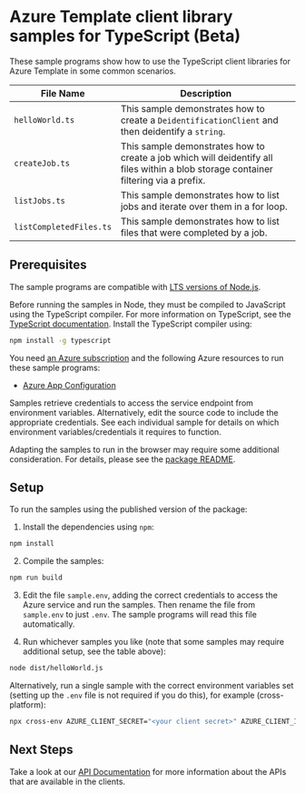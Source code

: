 # Azure Template client library samples for TypeScript (Beta)

These sample programs show how to use the TypeScript client libraries for Azure Template in some common scenarios.

| **File Name**          | **Description**                                                                                      |
|------------------------|------------------------------------------------------------------------------------------------------|
| `helloWorld.ts`        | This sample demonstrates how to create a `DeidentificationClient` and then deidentify a `string`.   |
| `createJob.ts`         | This sample demonstrates how to create a job which will deidentify all files within a blob storage container filtering via a prefix. |
| `listJobs.ts`          | This sample demonstrates how to list jobs and iterate over them in a for loop.                      |
| `listCompletedFiles.ts`| This sample demonstrates how to list files that were completed by a job.                            |

## Prerequisites

The sample programs are compatible with [LTS versions of Node.js](https://github.com/nodejs/release#release-schedule).

Before running the samples in Node, they must be compiled to JavaScript using the TypeScript compiler. For more information on TypeScript, see the [TypeScript documentation][typescript]. Install the TypeScript compiler using:

```bash
npm install -g typescript
```

You need [an Azure subscription][freesub] and the following Azure resources to run these sample programs:

- [Azure App Configuration][createinstance_azureappconfiguration]

Samples retrieve credentials to access the service endpoint from environment variables. Alternatively, edit the source code to include the appropriate credentials. See each individual sample for details on which environment variables/credentials it requires to function.

Adapting the samples to run in the browser may require some additional consideration. For details, please see the [package README][package].

## Setup

To run the samples using the published version of the package:

1. Install the dependencies using `npm`:

```bash
npm install
```

2. Compile the samples:

```bash
npm run build
```

3. Edit the file `sample.env`, adding the correct credentials to access the Azure service and run the samples. Then rename the file from `sample.env` to just `.env`. The sample programs will read this file automatically.

4. Run whichever samples you like (note that some samples may require additional setup, see the table above):

```bash
node dist/helloWorld.js
```

Alternatively, run a single sample with the correct environment variables set (setting up the `.env` file is not required if you do this), for example (cross-platform):

```bash
npx cross-env AZURE_CLIENT_SECRET="<your client secret>" AZURE_CLIENT_ID="<your client id>" AZURE_TENANT_ID="<your tenant id>" node helloWorld.js
```

## Next Steps

Take a look at our [API Documentation][apiref] for more information about the APIs that are available in the clients.

[apiref]: https://docs.microsoft.com/javascript/api/
[freesub]: https://azure.microsoft.com/free/
[createinstance_azureappconfiguration]: https://docs.microsoft.com/azure/azure-app-configuration/
[package]: https://github.com/Azure/azure-sdk-for-js/tree/main/sdk/template/template/README.md
[typescript]: https://www.typescriptlang.org/docs/home.html
